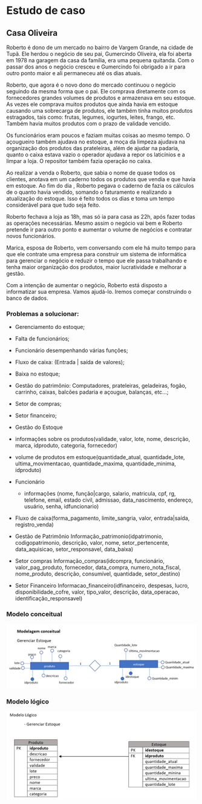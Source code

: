 # Estudo de caso
## Casa Oliveira

Roberto é dono de um mercado no bairro de Vargem Grande, na cidade de Tupã. Ele herdou o negócio de seu pai, Gumercindo Oliveira, ela foi aberta em 1978 na garagem da casa da família, era uma pequena quitanda. Com o passar dos anos o negócio cresceu e Gumercindo foi obrigado a ir para outro ponto maior e ali permaneceu até os dias atuais.

Roberto, que agora é o novo dono do mercado continuou o negócio seguindo da mesma forma que o pai. Ele comprava diretamente com os fornecedores grandes volumes de produtos e armazenava em seu estoque. As vezes ele comprava muitos produtos que ainda havia em estoque causando uma sobrecarga de produtos, ele também tinha muitos produtos estragados, tais como: frutas, legumes, iogurtes, leites, frango, etc. Também havia muitos produtos com o prazo de validade vencido.


Os funcionários eram poucos e faziam muitas coisas ao mesmo tempo. O açougueiro também ajudava no estoque, a moça da limpeza ajudava na organização dos produtos das prateleiras, além de ajudar na padaria, quanto o caixa estava vazio o operador ajudava a repor os laticínios e a limpar a loja. O repositor também fazia operação no caixa.

Ao realizar a venda o Roberto, que sabia o nome de quase todos os clientes, anotava em um caderno todos os produtos que vendia e que havia em estoque. Ao fim do dia , Roberto pegava o caderno de fazia os cálculos de o quanto havia vendido, somando o faturamento e realizando a atualização do estoque. Isso é feito todos os dias e toma um tempo considerável para que tudo seja feito.

Roberto fechava a loja as 18h, mas só ia para casa as 22h, após fazer todas as operações necessárias. Mesmo assim o negócio vai bem e Roberto pretende ir para outro ponto e aumentar o volume de negócios e contratar novos funcionários.

Marica, esposa de Roberto, vem conversando com ele há muito tempo para que ele contrate uma empresa para construir um sistema de informática para gerenciar o negócio e reduzir o tempo que ele passa trabalhando e tenha maior organização dos produtos, maior lucratividade e melhorar a gestão.

Com a intenção de aumentar o negócio, Roberto está disposto a informatizar sua empresa. Vamos ajudá-lo. Iremos começar construindo o banco de dados.

### Problemas a solucionar:
 - Gerenciamento do estoque;
- Falta de funcionários;
- Funcionário desempenhando várias funções;
- Fluxo de caixa: (Entrada | saída de valores);
- Baixa no estoque;
- Gestão do patrimônio: Computadores, prateleiras, geladeiras, fogão, carrinho, caixas, balcões padaria e açougue, balanças, etc...;
- Setor de compras;
- Setor financeiro;

- Gestão do Estoque
- informações sobre os produtos(validade, valor, lote, nome, descrição, marca, idproduto, categoria, fornecedor)
- volume de produtos em estoque(quantidade_atual, quantidade_lote, ultima_movimentacao, quantidade_maxima, quantidade_minima, idproduto)

- Funcionário
	- informações (nome, função|cargo, salario, matricula, cpf, rg, telefone, email, estado civil, admissao, data_nascimento, endereço, usuário, senha, idfuncionario)

- Fluxo de caixa(forma_pagamento, limite_sangria, valor, entrada|saída, registro_venda)

- Gestão de Patrimônio
	Informação_patrimonio(idpatrimonio, codigopatrimonio, descrição, valor, nome, setor_pertencente, data_aquisicao, setor_responsavel, data_baixa)


- Setor compras
	Informação_compras(idcompra, funcionário, valor_pag_produto, fornecedor, data_compra, numero_nota_fiscal, nome_produto, descrição, consumível, quantidade, setor_destino)

- Setor Financeiro
	Informacao_financeiro(idfinanceiro, despesas, lucro, disponibilidade_cofre, valor, tipo_valor, descrição, data_operacao, identificação_responsavel)

### Modelo conceitual

!['Diagrama do modelo conceitual'](./modeloconceitual.png)


### Modelo lógico

!["Diagrama do modelo lógico de estoque"](./modelo_logico_estoque.png)